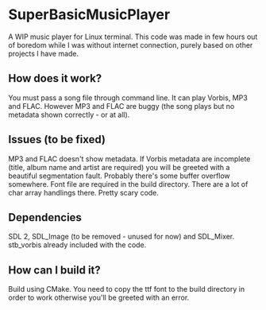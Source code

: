 # SuperBasicMusicPlayer

A WIP music player for Linux terminal. This code was made in few hours out of boredom while I was without internet connection, purely based on other projects I have made.

## How does it work?

You must pass a song file through command line. It can play Vorbis, MP3 and FLAC. However MP3 and FLAC are buggy (the song plays but no metadata shown correctly - or at all).

## Issues (to be fixed)

MP3 and FLAC doesn't show metadata. If Vorbis metadata are incomplete (title, album name and artist are required) you will be greeted with a beautiful segmentation fault. Probably there's some buffer overflow somewhere. Font file are required in the build directory. There are a lot of char array handlings there. Pretty scary code.

## Dependencies

SDL 2, SDL_Image (to be removed - unused for now) and SDL_Mixer. stb_vorbis already included with the code.

## How can I build it?

Build using CMake. You need to copy the ttf font to the build directory in order to work otherwise you'll be greeted with an error.
